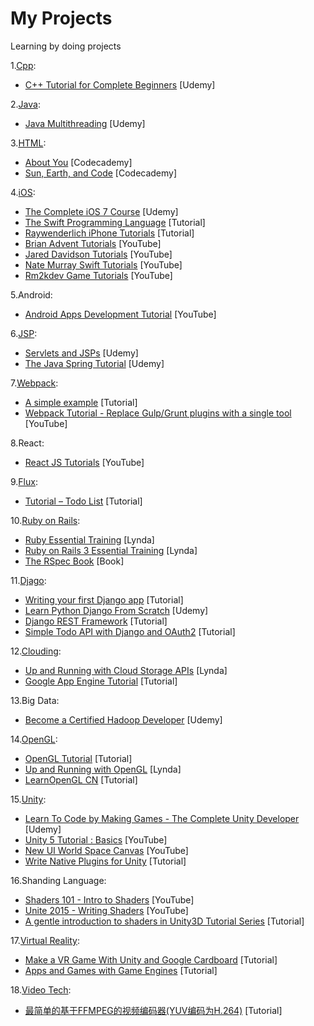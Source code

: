 My Projects
===========

Learning by doing projects

1.[Cpp](https://github.com/usunyu/MyProjects/tree/master/Cpp):
* [C++ Tutorial for Complete Beginners](https://www.udemy.com/free-learn-c-tutorial-beginners/learn/v4/overview) [Udemy]

2.[Java](https://github.com/usunyu/MyProjects/tree/master/Java):
* [Java Multithreading](https://www.udemy.com/java-multithreading) [Udemy]

3.[HTML](https://github.com/usunyu/MyProjects/tree/master/HTML):
* [About You](http://www.codecademy.com/goals/web-beginner-en-3pc6w) [Codecademy]
* [Sun, Earth, and Code](http://www.codecademy.com/en/goals/web-beginner-en-ymqg0) [Codecademy]

4.[iOS](https://github.com/usunyu/MyProjects/tree/master/iOS):
* [The Complete iOS 7 Course](https://www.udemy.com/the-complete-ios-7-course-learn-by-building-14-apps/) [Udemy]
* [The Swift Programming Language](https://developer.apple.com/swift/) [Tutorial]
* [Raywenderlich iPhone Tutorials](http://www.raywenderlich.com/tutorials) [Tutorial]
* [Brian Advent Tutorials](https://www.youtube.com/channel/UCysEngjfeIYapEER9K8aikw/playlists) [YouTube]
* [Jared Davidson Tutorials](https://www.youtube.com/user/Archetapp/playlists) [YouTube]
* [Nate Murray Swift Tutorials](https://www.youtube.com/user/programmingswift/playlists) [YouTube]
* [Rm2kdev Game Tutorials](https://www.youtube.com/user/rm2kdev/playlists) [YouTube]

5.Android:
* [Android Apps Development Tutorial](https://www.youtube.com/watch?v=VgAoI9MQbSY) [YouTube]

6.[JSP](https://github.com/usunyu/MyProjects/tree/master/JSP):
* [Servlets and JSPs](https://www.udemy.com/javawebtut/) [Udemy]
* [The Java Spring Tutorial](https://www.udemy.com/javaspring/) [Udemy]

7.[Webpack](https://github.com/usunyu/MyProjects/tree/master/Webpack):
* [A simple example](https://webpack.github.io/docs/tutorials/getting-started/) [Tutorial]
* [Webpack Tutorial - Replace Gulp/Grunt plugins with a single tool](https://www.youtube.com/watch?v=9kJVYpOqcVU) [YouTube]

8.React:
* [React JS Tutorials](https://www.youtube.com/watch?v=MhkGQAoc7bc&index=1&list=PLoYCgNOIyGABj2GQSlDRjgvXtqfDxKm5b) [YouTube]

9.[Flux](https://github.com/usunyu/MyProjects/tree/master/Flux):
* [Tutorial – Todo List](https://facebook.github.io/flux/docs/todo-list.html) [Tutorial]

10.[Ruby on Rails](https://github.com/usunyu/MyProjects/tree/master/Runy%20on%20Rails):
* [Ruby Essential Training](http://www.lynda.com/sdk/Ruby-tutorials/essential-training/47905-2.html) [Lynda]
* [Ruby on Rails 3 Essential Training](http://www.lynda.com/sdk/Ruby-Rails-tutorials/Ruby-Rails-3-Essential-Training/55960-2.html) [Lynda]
* [The RSpec Book](http://www.amazon.com/The-RSpec-Book-Behaviour-Development/dp/1934356379) [Book]

11.[Djago](https://github.com/usunyu/MyProjects/tree/master/Django):
* [Writing your first Django app](https://docs.djangoproject.com/en/dev/intro/tutorial01/) [Tutorial]
* [Learn Python Django From Scratch](https://www.udemy.com/learn-python-django-from-scratch/) [Udemy]
* [Django REST Framework](http://www.django-rest-framework.org/tutorial/1-serialization/) [Tutorial]
* [Simple Todo API with Django and OAuth2](http://www.madewithtea.com/simple-todo-api-with-django-and-oauth2.html) [Tutorial]

12.[Clouding](https://github.com/usunyu/MyProjects/tree/master/Clouding):
* [Up and Running with Cloud Storage APIs](http://www.lynda.com/sdk/Azure-tutorials/Up-Running-Cloud-Storage-APIs/133320-2.html) [Lynda]
* [Google App Engine Tutorial](http://googcloudlabs.appspot.com/whatgae.html) [Tutorial]

13.Big Data:
* [Become a Certified Hadoop Developer](https://www.udemy.com/hadoop-tutorial/) [Udemy]

14.[OpenGL](https://github.com/usunyu/MyProjects/tree/master/OpenGL):
* [OpenGL Tutorial](http://www.opengl-tutorial.org/) [Tutorial]
* [Up and Running with OpenGL](http://www.lynda.com/OpenGL-tutorials/Up-Running-OpenGL/166782-2.html) [Lynda]
* [LearnOpenGL CN](https://learnopengl-cn.github.io/) [Tutorial]

15.[Unity](https://github.com/usunyu/MyProjects/tree/master/Unity):
* [Learn To Code by Making Games - The Complete Unity Developer](https://www.udemy.com/unitycourse/learn/#/) [Udemy]
* [Unity 5 Tutorial : Basics](https://www.youtube.com/watch?v=Ep0rlBQRcVc) [YouTube]
* [New UI World Space Canvas](https://www.youtube.com/watch?v=Mzt1rEEdeOI) [YouTube]
* [Write Native Plugins for Unity](http://www.alanzucconi.com/2015/10/11/how-to-write-native-plugins-for-unity/) [Tutorial]

16.Shanding Language:
* [Shaders 101 - Intro to Shaders](https://www.youtube.com/watch?v=T-HXmQAMhG0) [YouTube]
* [Unite 2015 - Writing Shaders](https://www.youtube.com/watch?v=epixwRw80MM) [YouTube]
* [A gentle introduction to shaders in Unity3D Tutorial Series](http://www.alanzucconi.com/2015/06/10/a-gentle-introduction-to-shaders-in-unity3d/) [Tutorial]

17.[Virtual Reality](https://github.com/usunyu/MyProjects/tree/master/Virtual%20Reality):
* [Make a VR Game With Unity and Google Cardboard](http://www.raywenderlich.com/116805/make-vr-game-unity-google-cardboard) [Tutorial]
* [Apps and Games with Game Engines](http://www.samsung.com/us/samsungdeveloperconnection/developer-resources/gear-vr/apps-and-games/exercise-1-creating-a-unity-project.html) [Tutorial]

18.[Video Tech](https://github.com/usunyu/MyProjects/tree/master/Video%20Tech):
* [最简单的基于FFMPEG的视频编码器(YUV编码为H.264)](http://blog.csdn.net/leixiaohua1020/article/details/25430425) [Tutorial]
